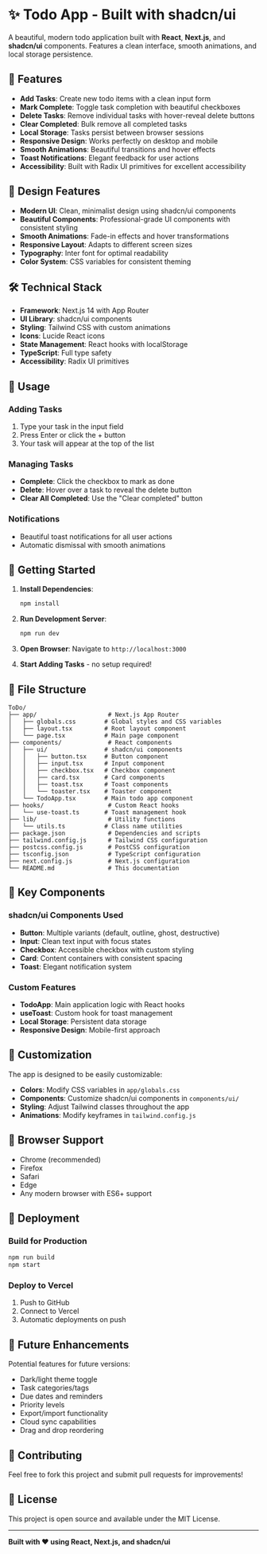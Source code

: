 # ✨ Todo App - Built with shadcn/ui

A beautiful, modern todo application built with **React**, **Next.js**, and **shadcn/ui** components. Features a clean interface, smooth animations, and local storage persistence.

## 🚀 Features

- **Add Tasks**: Create new todo items with a clean input form
- **Mark Complete**: Toggle task completion with beautiful checkboxes
- **Delete Tasks**: Remove individual tasks with hover-reveal delete buttons
- **Clear Completed**: Bulk remove all completed tasks
- **Local Storage**: Tasks persist between browser sessions
- **Responsive Design**: Works perfectly on desktop and mobile
- **Smooth Animations**: Beautiful transitions and hover effects
- **Toast Notifications**: Elegant feedback for user actions
- **Accessibility**: Built with Radix UI primitives for excellent accessibility

## 🎨 Design Features

- **Modern UI**: Clean, minimalist design using shadcn/ui components
- **Beautiful Components**: Professional-grade UI components with consistent styling
- **Smooth Animations**: Fade-in effects and hover transformations
- **Responsive Layout**: Adapts to different screen sizes
- **Typography**: Inter font for optimal readability
- **Color System**: CSS variables for consistent theming

## 🛠️ Technical Stack

- **Framework**: Next.js 14 with App Router
- **UI Library**: shadcn/ui components
- **Styling**: Tailwind CSS with custom animations
- **Icons**: Lucide React icons
- **State Management**: React hooks with localStorage
- **TypeScript**: Full type safety
- **Accessibility**: Radix UI primitives

## 📱 Usage

### Adding Tasks
1. Type your task in the input field
2. Press Enter or click the + button
3. Your task will appear at the top of the list

### Managing Tasks
- **Complete**: Click the checkbox to mark as done
- **Delete**: Hover over a task to reveal the delete button
- **Clear All Completed**: Use the "Clear completed" button

### Notifications
- Beautiful toast notifications for all user actions
- Automatic dismissal with smooth animations

## 🚀 Getting Started

1. **Install Dependencies**:
   ```bash
   npm install
   ```

2. **Run Development Server**:
   ```bash
   npm run dev
   ```

3. **Open Browser**: Navigate to `http://localhost:3000`

4. **Start Adding Tasks** - no setup required!

## 📁 File Structure

```
ToDo/
├── app/                    # Next.js App Router
│   ├── globals.css        # Global styles and CSS variables
│   ├── layout.tsx         # Root layout component
│   └── page.tsx           # Main page component
├── components/             # React components
│   ├── ui/                # shadcn/ui components
│   │   ├── button.tsx     # Button component
│   │   ├── input.tsx      # Input component
│   │   ├── checkbox.tsx   # Checkbox component
│   │   ├── card.tsx       # Card components
│   │   ├── toast.tsx      # Toast components
│   │   └── toaster.tsx    # Toaster component
│   └── TodoApp.tsx        # Main todo app component
├── hooks/                  # Custom React hooks
│   └── use-toast.ts       # Toast management hook
├── lib/                    # Utility functions
│   └── utils.ts           # Class name utilities
├── package.json            # Dependencies and scripts
├── tailwind.config.js      # Tailwind CSS configuration
├── postcss.config.js       # PostCSS configuration
├── tsconfig.json           # TypeScript configuration
├── next.config.js          # Next.js configuration
└── README.md               # This documentation
```

## 🌟 Key Components

### shadcn/ui Components Used
- **Button**: Multiple variants (default, outline, ghost, destructive)
- **Input**: Clean text input with focus states
- **Checkbox**: Accessible checkbox with custom styling
- **Card**: Content containers with consistent spacing
- **Toast**: Elegant notification system

### Custom Features
- **TodoApp**: Main application logic with React hooks
- **useToast**: Custom hook for toast management
- **Local Storage**: Persistent data storage
- **Responsive Design**: Mobile-first approach

## 🔧 Customization

The app is designed to be easily customizable:

- **Colors**: Modify CSS variables in `app/globals.css`
- **Components**: Customize shadcn/ui components in `components/ui/`
- **Styling**: Adjust Tailwind classes throughout the app
- **Animations**: Modify keyframes in `tailwind.config.js`

## 📱 Browser Support

- Chrome (recommended)
- Firefox
- Safari
- Edge
- Any modern browser with ES6+ support

## 🚀 Deployment

### Build for Production
```bash
npm run build
npm start
```

### Deploy to Vercel
1. Push to GitHub
2. Connect to Vercel
3. Automatic deployments on push

## 📝 Future Enhancements

Potential features for future versions:
- Dark/light theme toggle
- Task categories/tags
- Due dates and reminders
- Priority levels
- Export/import functionality
- Cloud sync capabilities
- Drag and drop reordering

## 🤝 Contributing

Feel free to fork this project and submit pull requests for improvements!

## 📄 License

This project is open source and available under the MIT License.

---

**Built with ❤️ using React, Next.js, and shadcn/ui**
